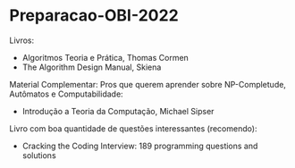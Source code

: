 # Preparacao-OBI-2022

Livros:
- Algoritmos Teoria e Prática, Thomas Cormen
- The Algorithm Design Manual, Skiena


Material Complementar:
Pros que querem aprender sobre NP-Completude, Autômatos e Computabilidade:
- Introdução a Teoria da Computação, Michael Sipser

Livro com boa quantidade de questões interessantes (recomendo):
- Cracking the Coding Interview: 189 programming questions and solutions
